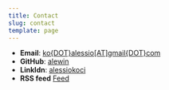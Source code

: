 ```yaml
---
title: Contact
slug: contact
template: page
---
```


- **Email**: [ko{DOT}alessio[AT]gmail{DOT}com](mailto:ko{DOT}alessio[AT]gmail{DOT}com)
- **GitHub**: [alewin](https://github.com/alewin)
- **Linkldn**: [alessiokoci](https://www.linkedin.com/in/alessiokoci/)
- **RSS feed** [Feed](https://www.alessiokoci.com/rss.xml)
